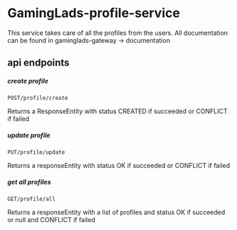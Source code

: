 # GamingLads-profile-service
This service takes care of all the profiles from the users.
All documentation can be found in gaminglads-gateway -> documentation

## api endpoints
##### create profile
````http request
POST/profile/create
````
Returns a ResponseEntity with status CREATED if succeeded or CONFLICT if failed

##### update profile
````http request
PUT/profile/update
````
Returns a responseEntity with status OK if succeeded or CONFLICT if failed


##### get all profiles
````http request
GET/profile/all
````
Returns a responseEntity with a list of profiles and status OK if succeeded or null and CONFLICT if failed

